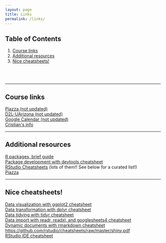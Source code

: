 ```yaml
---
layout: page
title: Links
permalink: /links/
---
```


## Table of Contents
1. [Course links](#part1)
2. [Additional resources](#part2)
2. [Nice cheatsheets!](#part3)
<br /><br /><br /><br />
___

## Course links <a name="part1"></a>
<a href="r_tuto.html" target="_blank">Piazza (not updated)</a><br />
<a href="r_tuto.html" target="_blank">D2L-UArizona (not updated)</a><br />
<a href="r_tuto.html" target="_blank">Google Calendar (not updated)</a><br />
<a href="http://cromanpa94.github.io/cromanpa/contact/" target="_blank">Cristian's info</a><br />


___



## Additional resources <a name="part2"></a>
<a href="https://kbroman.org/pkg_primer/" target="_blank">R packages, brief guide</a><br />
<a href="https://github.com/rstudio/cheatsheets/raw/master/package-development.pdf" target="_blank">Package development with devtools cheatsheet </a><br />
<a href="https://www.rstudio.com/resources/cheatsheets/ " target="_blank">RStudio Cheatsheets</a>  (lots of them!! See below for a curated list!)<br />
<a href="r_tuto" target="_blank">Piazza</a>

 
___


 
## Nice cheatsheets! <a name="part3"></a>
<a href="https://github.com/rstudio/cheatsheets/raw/master/data-visualization.pdf" target="_blank">Data visualization with ggplot2 cheatsheet</a><br />
<a href="https://github.com/rstudio/cheatsheets/raw/master/data-transformation.pdf" target="_blank">Data transformation with dplyr cheatsheet</a><br />
<a href="https://github.com/rstudio/cheatsheets/raw/master/tidyr.pdf" target="_blank">Data tidying with tidyr cheatsheet</a><br />
<a href="https://github.com/rstudio/cheatsheets/raw/master/data-import.pdf" target="_blank">Data import with readr, readxl, and googlesheets4 cheatsheet</a><br />
<a href="https://github.com/rstudio/cheatsheets/raw/master/rmarkdown.pdf" target="_blank">Dynamic documents with rmarkdown cheatsheet</a><br />
<a href="Interactive wep apps with shiny cheatsheet" target="_blank">https://github.com/rstudio/cheatsheets/raw/master/shiny.pdf</a><br />
<a href="https://github.com/rstudio/cheatsheets/raw/master/rstudio-ide.pdf" target="_blank">RStudio IDE cheatsheet</a><br />

  